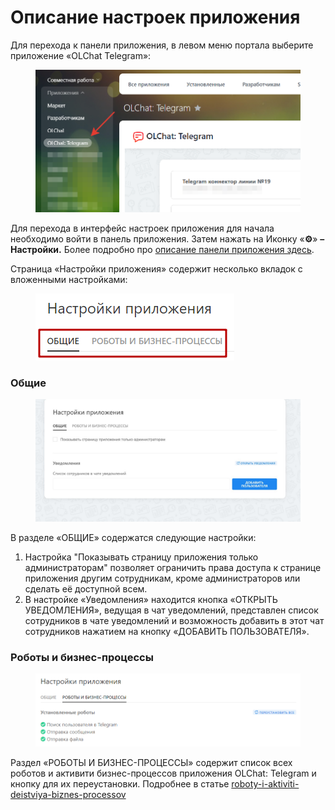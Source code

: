 # Описание настроек приложения

Для перехода к панели приложения, в левом меню портала выберите приложение «OLChat Telegram»:

<figure><img src="../../.gitbook/assets/2024-12-06_17-54-46 (1).png" alt=""><figcaption></figcaption></figure>

Для перехода в интерфейс настроек приложения для начала необходимо войти в панель приложения. Затем нажать на Иконку «**⚙**» **– Настройки.** Более подробно про [описание панели приложения здесь](https://tg.docs.olchat.io/ustanovka-i-nastroika/interfeisy-prilozheniya/opisanie-paneli-prilozheniya).&#x20;

Страница «Настройки приложения» содержит несколько вкладок с вложенными настройками:

<figure><img src="../../.gitbook/assets/image (951).png" alt=""><figcaption></figcaption></figure>

### Общие

<figure><img src="../../.gitbook/assets/image.png" alt=""><figcaption></figcaption></figure>

В разделе «ОБЩИЕ» содержатся следующие настройки:

1. Настройка "Показывать страницу приложения только администраторам" позволяет ограничить права доступа к странице приложения другим сотрудникам, кроме администраторов или сделать её доступной всем.&#x20;
2. В настройке «Уведомления» находится кнопка «ОТКРЫТЬ УВЕДОМЛЕНИЯ», ведущая в чат уведомлений, представлен список сотрудников в чате уведомлений и возможность добавить в этот чат сотрудников нажатием на кнопку «ДОБАВИТЬ ПОЛЬЗОВАТЕЛЯ».

### Роботы и бизнес-процессы

<figure><img src="../../.gitbook/assets/image (954).png" alt=""><figcaption></figcaption></figure>

Раздел «РОБОТЫ И БИЗНЕС-ПРОЦЕССЫ» содержит список всех роботов и активити бизнес-процессов приложения OLChat: Telegram и кнопку для их переустановки. Подробнее в статье [roboty-i-aktiviti-deistviya-biznes-processov](../../roboty-i-aktiviti/roboty-i-aktiviti-deistviya-biznes-processov/ "mention")
